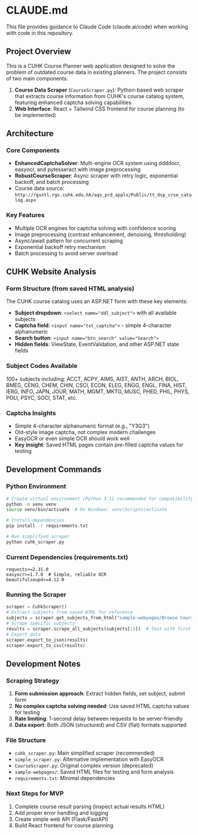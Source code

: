 # CLAUDE.md

This file provides guidance to Claude Code (claude.ai/code) when working with code in this repository.

## Project Overview

This is a CUHK Course Planner web application designed to solve the problem of outdated course data in existing planners. The project consists of two main components:

1. **Course Data Scraper** (`CourseScraper.py`): Python-based web scraper that extracts course information from CUHK's course catalog system, featuring enhanced captcha solving capabilities
2. **Web Interface**: React + Tailwind CSS frontend for course planning (to be implemented)

## Architecture

### Core Components

- **EnhancedCaptchaSolver**: Multi-engine OCR system using ddddocr, easyocr, and pytesseract with image preprocessing
- **RobustCourseScraper**: Async scraper with retry logic, exponential backoff, and batch processing
- Course data source: `http://rgsntl.rgs.cuhk.edu.hk/aqs_prd_applx/Public/tt_dsp_crse_catalog.aspx`

### Key Features
- Multiple OCR engines for captcha solving with confidence scoring
- Image preprocessing (contrast enhancement, denoising, thresholding)
- Async/await pattern for concurrent scraping
- Exponential backoff retry mechanism
- Batch processing to avoid server overload

## CUHK Website Analysis

### Form Structure (from saved HTML analysis)
The CUHK course catalog uses an ASP.NET form with these key elements:
- **Subject dropdown**: `<select name="ddl_subject">` with all available subjects
- **Captcha field**: `<input name="txt_captcha">` - simple 4-character alphanumeric
- **Search button**: `<input name="btn_search" value="Search">`
- **Hidden fields**: ViewState, EventValidation, and other ASP.NET state fields

### Subject Codes Available
100+ subjects including: ACCT, ACPY, AIMS, AIST, ANTH, ARCH, BIOL, BMEG, CENG, CHEM, CHIN, CSCI, ECON, ELEG, ENGG, ENGL, FINA, HIST, IERG, INFO, JAPN, JOUR, MATH, MGMT, MKTG, MUSC, PHED, PHIL, PHYS, POLI, PSYC, SOCI, STAT, etc.

### Captcha Insights
- Simple 4-character alphanumeric format (e.g., "Y3G3")
- Old-style image captcha, not complex modern challenges
- EasyOCR or even simple OCR should work well
- **Key insight**: Saved HTML pages contain pre-filled captcha values for testing

## Development Commands

### Python Environment
```bash
# Create virtual environment (Python 3.11 recommended for compatibility)
python -m venv venv
source venv/bin/activate  # On Windows: venv\Scripts\activate

# Install dependencies
pip install -r requirements.txt

# Run simplified scraper
python cuhk_scraper.py
```

### Current Dependencies (requirements.txt)
```
requests>=2.31.0
easyocr>=1.7.0  # Simple, reliable OCR
beautifulsoup4>=4.12.0
```

### Running the Scraper
```python
scraper = CuhkScraper()
# Extract subjects from saved HTML for reference
subjects = scraper.get_subjects_from_html("sample-webpages/Browse Course Catalog.html")
# Scrape specific subjects
results = scraper.scrape_all_subjects(subjects[:5])  # Test with first 5
# Export data
scraper.export_to_json(results)
scraper.export_to_csv(results)
```

## Development Notes

### Scraping Strategy
1. **Form submission approach**: Extract hidden fields, set subject, submit form
2. **No complex captcha solving needed**: Use saved HTML captcha values for testing
3. **Rate limiting**: 1-second delay between requests to be server-friendly
4. **Data export**: Both JSON (structured) and CSV (flat) formats supported

### File Structure
- `cuhk_scraper.py`: Main simplified scraper (recommended)
- `simple_scraper.py`: Alternative implementation with EasyOCR
- `CourseScraper.py`: Original complex version (deprecated)
- `sample-webpages/`: Saved HTML files for testing and form analysis
- `requirements.txt`: Minimal dependencies

### Next Steps for MVP
1. Complete course result parsing (inspect actual results HTML)
2. Add proper error handling and logging
3. Create simple web API (Flask/FastAPI)
4. Build React frontend for course planning